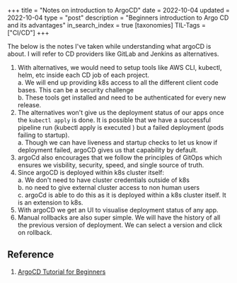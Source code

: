 +++
title = "Notes on introduction to ArgoCD"
date = 2022-10-04
updated = 2022-10-04
type = "post"
description = "Beginners introduction to Argo CD and its advantages"
in_search_index = true
[taxonomies]
TIL-Tags = ["CI/CD"]
+++

The below is the notes I've taken while understanding what argoCD is about. I will refer to CD providers like GitLab and Jenkins as alternatives.

1. With alternatives, we would need to setup tools like AWS CLI, kubectl, helm, etc inside each CD job of each project.  
a. We will end up providing k8s access to all the different client code bases. This can be a security challenge  
b. These tools get installed and need to be authenticated for every new release.
2. The alternatives won't give us the deployment status of our apps once the `kubectl apply` is done. It is possible that we have a successful pipeline run (kubectl apply is executed ) but a failed deployment (pods failing to startup).  
a. Though we can have liveness and startup checks to let us know if deployment failed, argoCD gives us that capability by default.
3. argoCd also encourages that we follow the principles of GitOps which ensures we visbility, security, speed, and single source of truth.
4. Since argoCD is deployed within k8s cluster itself:  
a. We don't need to have cluster credentials outside of k8s  
b. no need to give external cluster access to non human users  
c. argoCd is able to do this as it is deployed within a k8s cluster itself. It is an extension to k8s.
5. With argoCD we get an UI to visualise deployment status of any app.
6. Manual rollbacks are also super simple. We will have the history of all the previous version of deployment. We can select a version and click on rollback.

## Reference
1. [ArgoCD Tutorial for Beginners](https://www.youtube.com/watch?v=MeU5_k9ssrs)